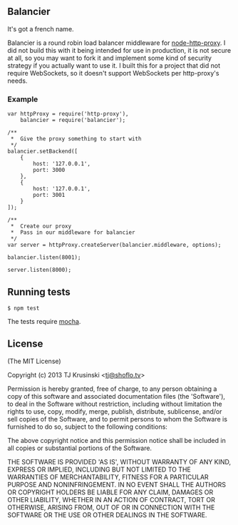 ## Balancier

It's got a french name.

Balancier is a round robin load balancer middleware for [node-http-proxy](https://github.com/nodejitsu/node-http-proxy). I did not build this with it being intended for use in production, it is not secure at all, so you may want to fork it and implement some kind of security strategy if you actually want to use it. I built this for a project that did not require WebSockets, so it doesn't support WebSockets per http-proxy's needs.

### Example

```
var httpProxy = require('http-proxy'),
	balancier = require('balancier');

/**
 *	Give the proxy something to start with
 */
balancier.setBackend([
	{
		host: '127.0.0.1',
		port: 3000
	},
	{
		host: '127.0.0.1',
		port: 3001
	}
]);

/**
 *	Create our proxy
 *	Pass in our middleware for balancier
 */
var server = httpProxy.createServer(balancier.middleware, options);

balancier.listen(8001);

server.listen(8000);

```

## Running tests

`$ npm test`

The tests require [mocha](https://github.com/visionmdedia/mocha).

## License

(The MIT License)

Copyright (c) 2013 TJ Krusinski &lt;tj@shoflo.tv&gt;

Permission is hereby granted, free of charge, to any person obtaining
a copy of this software and associated documentation files (the
'Software'), to deal in the Software without restriction, including
without limitation the rights to use, copy, modify, merge, publish,
distribute, sublicense, and/or sell copies of the Software, and to
permit persons to whom the Software is furnished to do so, subject to
the following conditions:

The above copyright notice and this permission notice shall be
included in all copies or substantial portions of the Software.

THE SOFTWARE IS PROVIDED 'AS IS', WITHOUT WARRANTY OF ANY KIND,
EXPRESS OR IMPLIED, INCLUDING BUT NOT LIMITED TO THE WARRANTIES OF
MERCHANTABILITY, FITNESS FOR A PARTICULAR PURPOSE AND NONINFRINGEMENT.
IN NO EVENT SHALL THE AUTHORS OR COPYRIGHT HOLDERS BE LIABLE FOR ANY
CLAIM, DAMAGES OR OTHER LIABILITY, WHETHER IN AN ACTION OF CONTRACT,
TORT OR OTHERWISE, ARISING FROM, OUT OF OR IN CONNECTION WITH THE
SOFTWARE OR THE USE OR OTHER DEALINGS IN THE SOFTWARE.
